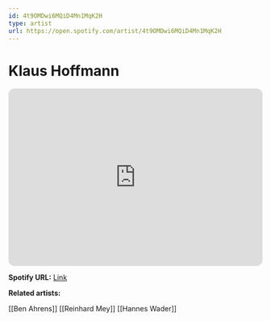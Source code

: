 ```yaml
---
id: 4t9OMDwi6MQiD4Mn1MqK2H
type: artist
url: https://open.spotify.com/artist/4t9OMDwi6MQiD4Mn1MqK2H
---
```

# Klaus Hoffmann

<iframe style="border-radius:12px" src="https://open.spotify.com/embed/artist/4t9OMDwi6MQiD4Mn1MqK2H" width="100%" height="352" frameBorder="0" allowfullscreen="" allow="autoplay; clipboard-write; encrypted-media; fullscreen; picture-in-picture" loading="lazy"></iframe>

**Spotify URL:** [Link](https://open.spotify.com/artist/4t9OMDwi6MQiD4Mn1MqK2H)

**Related artists:**

[[Ben Ahrens]]
[[Reinhard Mey]]
[[Hannes Wader]]
